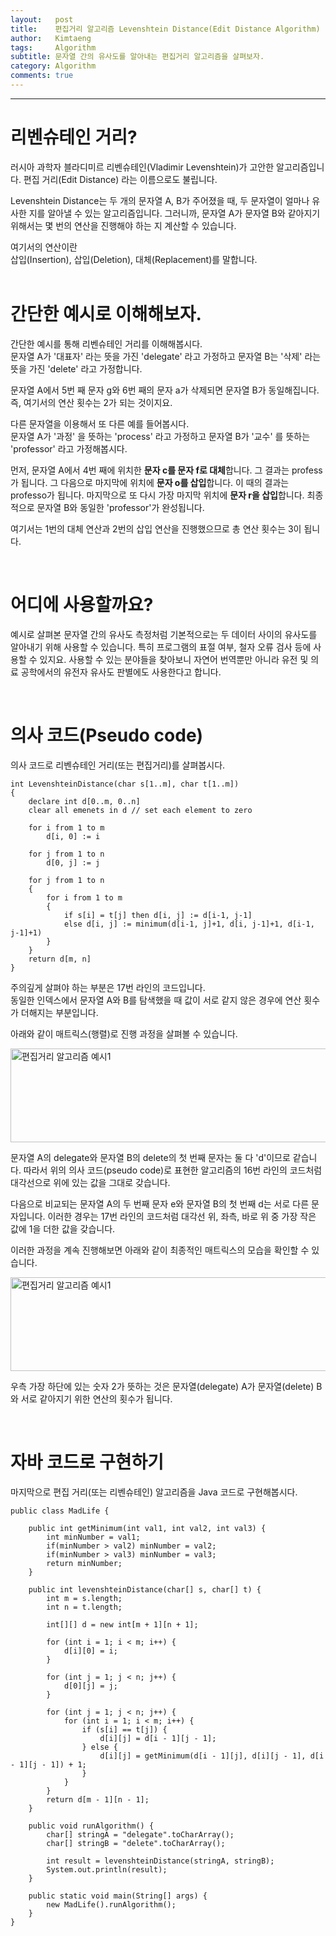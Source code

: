 ```yaml
---
layout:   post
title:    편집거리 알고리즘 Levenshtein Distance(Edit Distance Algorithm)
author:   Kimtaeng
tags: 	  Algorithm
subtitle: 문자열 간의 유사도를 알아내는 편집거리 알고리즘을 살펴보자.
category: Algorithm
comments: true
---
```


<hr/>

# 리벤슈테인 거리?

러시아 과학자 블라디미르 리벤슈테인(Vladimir Levenshtein)가 고안한 알고리즘입니다.
편집 거리(Edit Distance) 라는 이름으로도 불립니다.

Levenshtein Distance는 두 개의 문자열 A, B가 주어졌을 때, 두 문자열이 얼마나 유사한 지를
알아낼 수 있는 알고리즘입니다.
그러니까, 문자열 A가 문자열 B와 같아지기 위해서는 몇 번의 연산을 진행해야 하는 지 계산할 수 있습니다.

<div class="post_caption">여기서의 연산이란<br/>
삽입(Insertion), 삽입(Deletion), 대체(Replacement)를 말합니다.</div>

<br/>

# 간단한 예시로 이해해보자.

간단한 예시를 통해 리벤슈테인 거리를 이해해봅시다.<br/>
문자열 A가 '대표자' 라는 뜻을 가진 'delegate' 라고 가정하고
문자열 B는 '삭제' 라는 뜻을 가진 'delete' 라고 가정합니다.

문자열 A에서 5번 째 문자 g와 6번 째의 문자 a가 삭제되면 문자열 B가 동일해집니다.<br/>
즉, 여기서의 연산 횟수는 2가 되는 것이지요.

다른 문자열을 이용해서 또 다른 예를 들어봅시다.<br/>
문자열 A가 '과정' 을 뜻하는 'process' 라고 가정하고
문자열 B가 '교수' 를 뜻하는 'professor' 라고 가정해봅시다.

먼저, 문자열 A에서 4번 째에 위치한 <b>문자 c를 문자 f로 대체</b>합니다. 그 결과는 profess가 됩니다.
그 다음으로 마지막에 위치에 <b>문자 o를 삽입</b>합니다. 이 때의 결과는 professo가 됩니다.
마지막으로 또 다시 가장 마지막 위치에 <b>문자 r을 삽입</b>합니다. 최종적으로 문자열 B와 동일한 'professor'가 완성됩니다.

여기서는 1번의 대체 연산과 2번의 삽입 연산을 진행했으므로 총 연산 횟수는 3이 됩니다.

<br/>

# 어디에 사용할까요?

예시로 살펴본 문자열 간의 유사도 측정처럼 기본적으로는 두 데이터 사이의 유사도를 알아내기 위해 사용할 수 있습니다.
특히 프로그램의 표절 여부, 철자 오류 검사 등에 사용할 수 있지요.
사용할 수 있는 분야들을 찾아보니 자연어 번역뿐만 아니라 유전 및 의료 공학에서의 유전자 유사도 판별에도 사용한다고 합니다.


<br/>

# 의사 코드(Pseudo code)

의사 코드로 리벤슈테인 거리(또는 편집거리)를 살펴봅시다.

<pre class="line-numbers"><code class="language-c" data-start="1">int LevenshteinDistance(char s[1..m], char t[1..m])
{
    declare int d[0..m, 0..n]
    clear all emenets in d // set each element to zero
    
    for i from 1 to m
        d[i, 0] := i
    
    for j from 1 to n
        d[0, j] := j
        
    for j from 1 to n
    {
        for i from 1 to m
        {
            if s[i] = t[j] then d[i, j] := d[i-1, j-1]
            else d[i, j] := minimum(d[i-1, j]+1, d[i, j-1]+1, d[i-1, j-1]+1)
        }
    }
    return d[m, n]
}
</code></pre>

주의깊게 살펴야 하는 부분은 17번 라인의 코드입니다.<br/>
동일한 인덱스에서 문자열 A와 B를 탐색했을 때 값이 서로 같지 않은 경우에 연산 횟수가 더해지는 부분입니다.

아래와 같이 매트릭스(행렬)로 진행 과정을 살펴볼 수 있습니다.
  
<img class="post_image" src="{{ site.baseurl }}/img/post/2018-01-15-levenshtein-distance-edit-distance-1.png" width="650" height="150" alt="편집거리 알고리즘 예시1"/>

문자열 A의 delegate와 문자열 B의 delete의 첫 번째 문자는 둘 다 'd'이므로 같습니다.
따라서 위의 의사 코드(pseudo code)로 표현한 알고리즘의 16번 라인의 코드처럼 대각선으로 위에 있는 값을 그대로 갖습니다.

다음으로 비교되는 문자열 A의 두 번째 문자 e와 문자열 B의 첫 번째 d는 서로 다른 문자입니다.
이러한 경우는 17번 라인의 코드처럼 대각선 위, 좌측, 바로 위 중 가장 작은 값에 1을 더한 값을 갖습니다.

이러한 과정을 계속 진행해보면 아래와 같이 최종적인 매트릭스의 모습을 확인할 수 있습니다.

<img class="post_image" src="{{ site.baseurl }}/img/post/2018-01-15-levenshtein-distance-edit-distance-2.png" width="650" height="150" alt="편집거리 알고리즘 예시1"/>

우측 가장 하단에 있는 숫자 2가 뜻하는 것은 문자열(delegate) A가 문자열(delete) B와 서로 같아지기 위한 연산의 횟수가 됩니다.

<br/>

# 자바 코드로 구현하기

마지막으로 편집 거리(또는 리벤슈테인) 알고리즘을 Java 코드로 구현해봅시다.

<pre class="line-numbers"><code class="language-java" data-start="1">public class MadLife {

    public int getMinimum(int val1, int val2, int val3) {
        int minNumber = val1;
        if(minNumber > val2) minNumber = val2;
        if(minNumber > val3) minNumber = val3;
        return minNumber;
    }

    public int levenshteinDistance(char[] s, char[] t) {
        int m = s.length;
        int n = t.length;

        int[][] d = new int[m + 1][n + 1];

        for (int i = 1; i < m; i++) {
            d[i][0] = i;
        }

        for (int j = 1; j < n; j++) {
            d[0][j] = j;
        }

        for (int j = 1; j < n; j++) {
            for (int i = 1; i < m; i++) {
                if (s[i] == t[j]) {
                    d[i][j] = d[i - 1][j - 1];
                } else {
                    d[i][j] = getMinimum(d[i - 1][j], d[i][j - 1], d[i - 1][j - 1]) + 1;
                }
            }
        }
        return d[m - 1][n - 1];
    }

    public void runAlgorithm() {
        char[] stringA = "delegate".toCharArray();
        char[] stringB = "delete".toCharArray();

        int result = levenshteinDistance(stringA, stringB);
        System.out.println(result);
    }

    public static void main(String[] args) {
        new MadLife().runAlgorithm();
    }
}
</code></pre>